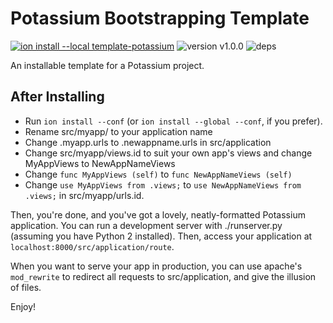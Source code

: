 # Potassium Bootstrapping Template
[![ion install --local template-potassium](https://img.shields.io/badge/ion%20install%20----local-template--potassium-blue.svg?style=flat-square)](https://github.com/IodineLang/Ion)
![version v1.0.0](https://img.shields.io/badge/version-v1.0.0-blue.svg?style=flat-square)
![deps](https://img.shields.io/badge/dependencies-potassium-blue.svg?style=flat-square)

An installable template for a Potassium project. 

## After Installing
- Run `ion install --conf` (or `ion install --global --conf`, if you prefer).
- Rename src/myapp/ to your application name
- Change .myapp.urls to .newappname.urls in src/application
- Change src/myapp/views.id to suit your own app's views and change MyAppViews to
NewAppNameViews
- Change `func MyAppViews (self)` to `func NewAppNameViews (self)`
- Change `use MyAppViews from .views;` to `use NewAppNameViews from .views;` in src/myapp/urls.id.

Then, you're done, and you've got a lovely, neatly-formatted Potassium 
application. You can run a development server with ./runserver.py (assuming you
have Python 2 installed). Then, access your application at `localhost:8000/src/application/route`.

When you want to serve your app in production, you can use apache's `mod_rewrite`
to redirect all requests to src/application, and give the illusion of files.

Enjoy! 
